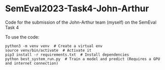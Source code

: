 # SemEval2023-Task4-John-Arthur
Code for the submission of the John-Arthur team (myself) on the SemEval Task 4

To use the code:
```
python3 -m venv venv  # Create a virtual env
source venv/bin/activate  # Activate it
pip3 install -r requirements.txt  # Install dependencies
python best_system_run.py  # Train a model and predict (Requires a GPU and internet connection)
```

